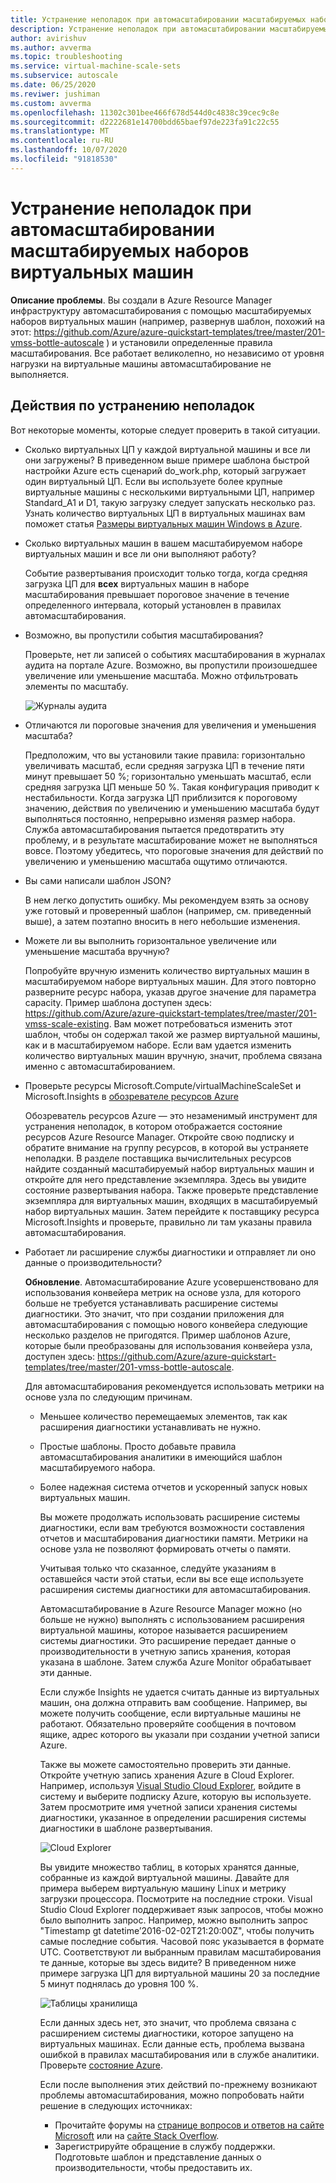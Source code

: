 ```yaml
---
title: Устранение неполадок при автомасштабировании масштабируемых наборов виртуальных машин
description: Устранение неполадок при автомасштабировании масштабируемых наборов виртуальных машин. Описание типичных проблем и способов их устранения.
author: avirishuv
ms.author: avverma
ms.topic: troubleshooting
ms.service: virtual-machine-scale-sets
ms.subservice: autoscale
ms.date: 06/25/2020
ms.reviwer: jushiman
ms.custom: avverma
ms.openlocfilehash: 11302c301bee466f678d544d0c4838c39cec9c8e
ms.sourcegitcommit: d2222681e14700bdd65baef97de223fa91c22c55
ms.translationtype: MT
ms.contentlocale: ru-RU
ms.lasthandoff: 10/07/2020
ms.locfileid: "91818530"
---
```

# <a name="troubleshooting-autoscale-with-virtual-machine-scale-sets"></a>Устранение неполадок при автомасштабировании масштабируемых наборов виртуальных машин
**Описание проблемы**. Вы создали в Azure Resource Manager инфраструктуру автомасштабирования с помощью масштабируемых наборов виртуальных машин (например, развернув шаблон, похожий на этот: https://github.com/Azure/azure-quickstart-templates/tree/master/201-vmss-bottle-autoscale ) и установили определенные правила масштабирования. Все работает великолепно, но независимо от уровня нагрузки на виртуальные машины автомасштабирование не выполняется.

## <a name="troubleshooting-steps"></a>Действия по устранению неполадок
Вот некоторые моменты, которые следует проверить в такой ситуации.

* Сколько виртуальных ЦП у каждой виртуальной машины и все ли они загружены?
  В приведенном выше примере шаблона быстрой настройки Azure есть сценарий do_work.php, который загружает один виртуальный ЦП. Если вы используете более крупные виртуальные машины с несколькими виртуальными ЦП, например Standard_A1 и D1, такую загрузку следует запускать несколько раз. Узнать количество виртуальных ЦП в виртуальных машинах вам поможет статья [Размеры виртуальных машин Windows в Azure](../virtual-machines/sizes.md?toc=%2fazure%2fvirtual-machines%2fwindows%2ftoc.json).
* Сколько виртуальных машин в вашем масштабируемом наборе виртуальных машин и все ли они выполняют работу?
  
    Событие развертывания происходит только тогда, когда средняя загрузка ЦП для **всех** виртуальных машин в наборе масштабирования превышает пороговое значение в течение определенного интервала, который установлен в правилах автомасштабирования.
* Возможно, вы пропустили события масштабирования?
  
    Проверьте, нет ли записей о событиях масштабирования в журналах аудита на портале Azure. Возможно, вы пропустили произошедшее увеличение или уменьшение масштаба. Можно отфильтровать элементы по масштабу.
  
    ![Журналы аудита][audit]
* Отличаются ли пороговые значения для увеличения и уменьшения масштаба?
  
    Предположим, что вы установили такие правила: горизонтально увеличивать масштаб, если средняя загрузка ЦП в течение пяти минут превышает 50 %; горизонтально уменьшать масштаб, если средняя загрузка ЦП меньше 50 %. Такая конфигурация приводит к нестабильности. Когда загрузка ЦП приблизится к пороговому значению, действия по увеличению и уменьшению масштаба будут выполняться постоянно, непрерывно изменяя размер набора. Служба автомасштабирования пытается предотвратить эту проблему, и в результате масштабирование может не выполняться вовсе. Поэтому убедитесь, что пороговые значения для действий по увеличению и уменьшению масштаба ощутимо отличаются.
* Вы сами написали шаблон JSON?
  
    В нем легко допустить ошибку. Мы рекомендуем взять за основу уже готовый и проверенный шаблон (например, см. приведенный выше), а затем поэтапно вносить в него небольшие изменения. 
* Можете ли вы выполнить горизонтальное увеличение или уменьшение масштаба вручную?
  
    Попробуйте вручную изменить количество виртуальных машин в масштабируемом наборе виртуальных машин. Для этого повторно разверните ресурс набора, указав другое значение для параметра capacity. Пример шаблона доступен здесь: https://github.com/Azure/azure-quickstart-templates/tree/master/201-vmss-scale-existing. Вам может потребоваться изменить этот шаблон, чтобы он содержал такой же размер виртуальной машины, как и в масштабируемом наборе. Если вам удается изменить количество виртуальных машин вручную, значит, проблема связана именно с автомасштабированием.
* Проверьте ресурсы Microsoft.Compute/virtualMachineScaleSet и Microsoft.Insights в [обозревателе ресурсов Azure](https://resources.azure.com/)
  
    Обозреватель ресурсов Azure — это незаменимый инструмент для устранения неполадок, в котором отображается состояние ресурсов Azure Resource Manager. Откройте свою подписку и обратите внимание на группу ресурсов, в которой вы устраняете неполадки. В разделе поставщика вычислительных ресурсов найдите созданный масштабируемый набор виртуальных машин и откройте для него представление экземпляра. Здесь вы увидите состояние развертывания набора. Также проверьте представление экземпляра для виртуальных машин, входящих в масштабируемый набор виртуальных машин. Затем перейдите к поставщику ресурса Microsoft.Insights и проверьте, правильно ли там указаны правила автомасштабирования.
* Работает ли расширение службы диагностики и отправляет ли оно данные о производительности?
  
    **Обновление**. Автомасштабирование Azure усовершенствовано для использования конвейера метрик на основе узла, для которого больше не требуется устанавливать расширение системы диагностики. Это значит, что при создании приложения для автомасштабирования с помощью нового конвейера следующие несколько разделов не пригодятся. Пример шаблонов Azure, которые были преобразованы для использования конвейера узла, доступен здесь: https://github.com/Azure/azure-quickstart-templates/tree/master/201-vmss-bottle-autoscale. 
  
    Для автомасштабирования рекомендуется использовать метрики на основе узла по следующим причинам.
  
  * Меньшее количество перемещаемых элементов, так как расширения диагностики устанавливать не нужно.
  * Простые шаблоны. Просто добавьте правила автомасштабирования аналитики в имеющийся шаблон масштабируемого набора.
  * Более надежная система отчетов и ускоренный запуск новых виртуальных машин.
    
    Вы можете продолжать использовать расширение системы диагностики, если вам требуются возможности составления отчетов и масштабирования диагностики памяти. Метрики на основе узла не позволяют формировать отчеты о памяти.
    
    Учитывая только что сказанное, следуйте указаниям в оставшейся части этой статьи, если вы все еще используете расширения системы диагностики для автомасштабирования.
    
    Автомасштабирование в Azure Resource Manager можно (но больше не нужно) выполнять с использованием расширения виртуальной машины, которое называется расширением системы диагностики. Это расширение передает данные о производительности в учетную запись хранения, которая указана в шаблоне. Затем служба Azure Monitor обрабатывает эти данные.
    
    Если службе Insights не удается считать данные из виртуальных машин, она должна отправить вам сообщение. Например, вы можете получить сообщение, если виртуальные машины не работают. Обязательно проверяйте сообщения в почтовом ящике, адрес которого вы указали при создании учетной записи Azure.
    
    Также вы можете самостоятельно проверить эти данные. Откройте учетную запись хранения Azure в Cloud Explorer. Например, используя [Visual Studio Cloud Explorer](https://visualstudiogallery.msdn.microsoft.com/aaef6e67-4d99-40bc-aacf-662237db85a2), войдите в систему и выберите подписку Azure, которую вы используете. Затем просмотрите имя учетной записи хранения системы диагностики, указанное в определении расширения системы диагностики в шаблоне развертывания.
    
    ![Cloud Explorer][explorer]
    
    Вы увидите множество таблиц, в которых хранятся данные, собранные из каждой виртуальной машины. Давайте для примера выберем виртуальную машину Linux и метрику загрузки процессора. Посмотрите на последние строки. Visual Studio Cloud Explorer поддерживает язык запросов, чтобы можно было выполнить запрос. Например, можно выполнить запрос "Timestamp gt datetime’2016-02-02T21:20:00Z", чтобы получить самые последние события. Часовой пояс указывается в формате UTC. Соответствуют ли выбранным правилам масштабирования те данные, которые вы здесь видите? В приведенном ниже примере загрузка ЦП для виртуальной машины 20 за последние 5 минут поднялась до уровня 100 %.
    
    ![Таблицы хранилища][tables]
    
    Если данных здесь нет, это значит, что проблема связана с расширением системы диагностики, которое запущено на виртуальных машинах. Если данные есть, проблема вызвана ошибкой в правилах масштабирования или в службе аналитики. Проверьте [состояние Azure](https://azure.microsoft.com/status/).
    
    Если после выполнения этих действий по-прежнему возникают проблемы автомасштабирования, можно попробовать найти решение в следующих источниках: 
    * Прочитайте форумы на [странице вопросов и ответов на сайте Microsoft](/answers/topics/azure-virtual-machines.html) или на [сайте Stack Overflow](https://stackoverflow.com/questions/tagged/azure). 
    * Зарегистрируйте обращение в службу поддержки. Подготовьте шаблон и представление данных о производительности, чтобы предоставить их.

[audit]: ./media/virtual-machine-scale-sets-troubleshoot/image3.png
[explorer]: ./media/virtual-machine-scale-sets-troubleshoot/image1.png
[tables]: ./media/virtual-machine-scale-sets-troubleshoot/image4.png
